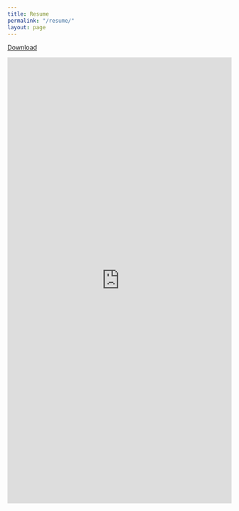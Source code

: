 ```yaml
---
title: Resume
permalink: "/resume/"
layout: page
---
```

<a target="_blank" href="https://docs.google.com/document/d/1XFkHNrIoexWmYsN454MFQ2-hYo5sSOOZzcYiXqPIz7U/pub"><span class="glyphicon glyphicon-download" aria-hidden="true"></span> Download </a>
<iframe width="100%" height="1000px" src="https://docs.google.com/document/d/1XFkHNrIoexWmYsN454MFQ2-hYo5sSOOZzcYiXqPIz7U/pub?embedded=true" frameborder="0" allowfullscreen></iframe>
